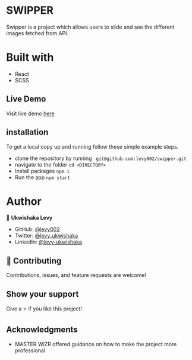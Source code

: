 # SWIPPER
  Swipper is a project which allows users to slide and see the different images fetched from API.
# Built with
- React
- SCSS

## Live Demo
Visit live demo [here]()

## installation

To get a local copy up and running follow these simple example steps.

- clone the repository by running
``` git@github.com:levy002/swipper.git```
- navigate to the folder
``` cd <DIRECTORY> ```
- Install packages
``` npm i ```
- Run the app
``` npm start ```

# Author

👤 **Ukwishaka Levy**
- GitHub: [@levy002](https://github.com/levy002)
- Twitter: [@levy_ukwishaka](https://twitter.com/levy_ukwishaka)
- LinkedIn: [@levy-ukwishaka](https://www.linkedin.com/in/levy-ukwishaka/)

## :handshake: Contributing
Contributions, issues, and feature requests are welcome!
## Show your support
Give a :star:️ if you like this project!
## Acknowledgments

- MASTER WiZR offered guidance on how to make the project more professional
